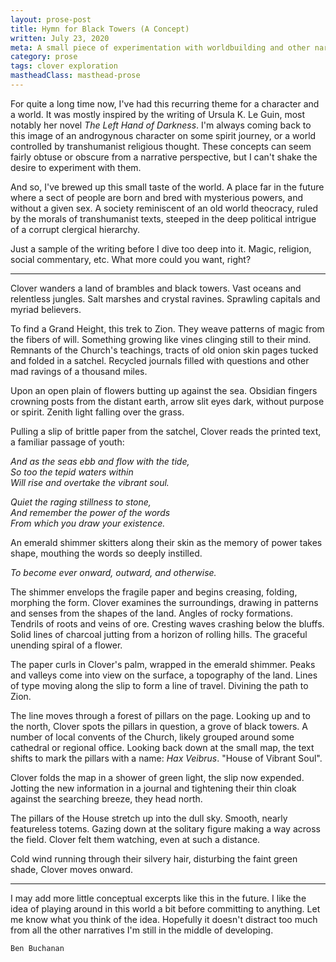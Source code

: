 ```yaml
---
layout: prose-post
title: Hymn for Black Towers (A Concept)
written: July 23, 2020
meta: A small piece of experimentation with worldbuilding and other narrative concepts.
category: prose
tags: clover exploration
mastheadClass: masthead-prose
---
```


For quite a long time now, I've had this recurring theme for a character and a world. It was mostly inspired by the writing of Ursula K. Le Guin, most notably her novel _The Left Hand of Darkness_. I'm always coming back to this image of an androgynous character on some spirit journey, or a world controlled by transhumanist religious thought. These concepts can seem fairly obtuse or obscure from a narrative perspective, but I can't shake the desire to experiment with them.

And so, I've brewed up this small taste of the world. A place far in the future where a sect of people are born and bred with mysterious powers, and without a given sex. A society reminiscent of an old world theocracy, ruled by the morals of transhumanist texts, steeped in the deep political intrigue of a corrupt clergical hierarchy.

Just a sample of the writing before I dive too deep into it. Magic, religion, social commentary, etc. What more could you want, right?

<hr>

Clover wanders a land of brambles and black towers. Vast oceans and relentless
jungles. Salt marshes and crystal ravines. Sprawling capitals and myriad
believers.

To find a Grand Height, this trek to Zion. They weave patterns of magic from
the fibers of will. Something growing like vines clinging still to their mind.
Remnants of the Church's teachings, tracts of old onion skin pages tucked and
folded in a satchel. Recycled journals filled with questions and other mad
ravings of a thousand miles.

Upon an open plain of flowers butting up against the sea. Obsidian fingers
crowning posts from the distant earth, arrow slit eyes dark, without purpose
or spirit. Zenith light falling over the grass.

Pulling a slip of brittle paper from the satchel, Clover reads the printed
text, a familiar passage of youth:

_And as the seas ebb and flow with the tide,_ <br>
_So too the tepid waters within_ <br>
_Will rise and overtake the vibrant soul._

_Quiet the raging stillness to stone,_ <br>
_And remember the power of the words_ <br>
_From which you draw your existence._

An emerald shimmer skitters along their skin as the memory of power takes
shape, mouthing the words so deeply instilled.

_To become ever onward, outward, and otherwise._

The shimmer envelops the fragile paper and begins creasing, folding, morphing
the form. Clover examines the surroundings, drawing in patterns and senses
from the shapes of the land. Angles of rocky formations. Tendrils of roots and
veins of ore. Cresting waves crashing below the bluffs. Solid lines of
charcoal jutting from a horizon of rolling hills. The graceful unending spiral
of a flower.

The paper curls in Clover's palm, wrapped in the emerald shimmer. Peaks and
valleys come into view on the surface, a topography of the land. Lines of type
moving along the slip to form a line of travel. Divining the path to Zion.

The line moves through a forest of pillars on the page. Looking up and to the
north, Clover spots the pillars in question, a grove of black towers. A number
of local convents of the Church, likely grouped around some cathedral or
regional office. Looking back down at the small map, the text shifts to mark
the pillars with a name: _Hax Veibrus_. "House of Vibrant Soul".

Clover folds the map in a shower of green light, the slip now expended.
Jotting the new information in a journal and tightening their thin cloak
against the searching breeze, they head north.

The pillars of the House stretch up into the dull sky. Smooth, nearly
featureless totems. Gazing down at the solitary figure making a way across the
field. Clover felt them watching, even at such a distance.

Cold wind running through their silvery hair, disturbing the faint green
shade, Clover moves onward.

<hr>

I may add more little conceptual excerpts like this in the future. I like the idea of playing around in this world a bit before committing to anything. Let me know what you think of the idea. Hopefully it doesn't distract too much from all the other narratives I'm still in the middle of developing.

	Ben Buchanan
